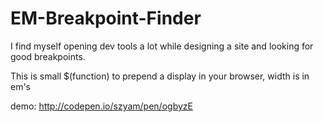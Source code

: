 EM-Breakpoint-Finder
====================
I find myself opening dev tools a lot while designing a site and looking for good breakpoints.

This is small $(function) to prepend a display in your browser, width is in em's

demo: http://codepen.io/szyam/pen/ogbyzE
